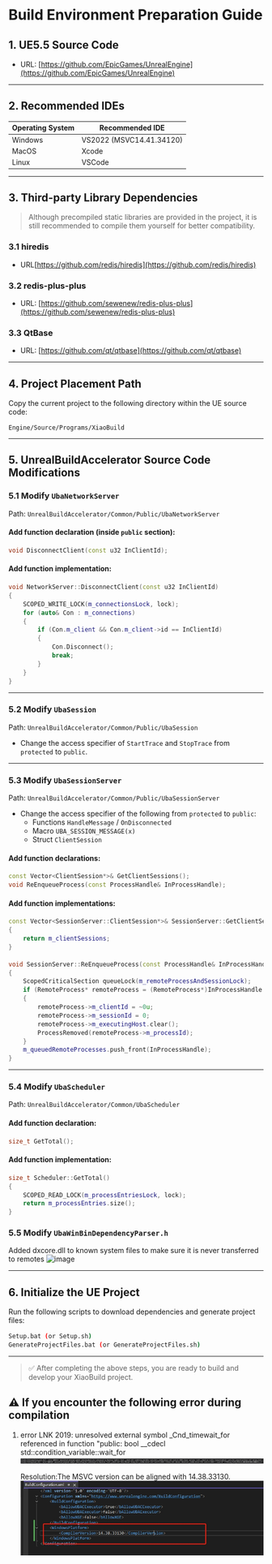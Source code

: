 # Build Environment Preparation Guide

## 1. UE5.5 Source Code
- URL: [https://github.com/EpicGames/UnrealEngine](https://github.com/EpicGames/UnrealEngine)

---

## 2. Recommended IDEs
| Operating System | Recommended IDE |
|------------------|------------------|
| Windows          | VS2022 (MSVC14.41.34120)|
| MacOS            | Xcode            |
| Linux            | VSCode           |

---

## 3. Third-party Library Dependencies

> Although precompiled static libraries are provided in the project, it is still recommended to compile them yourself for better compatibility.

### 3.1 hiredis
- URL[https://github.com/redis/hiredis](https://github.com/redis/hiredis)

### 3.2 redis-plus-plus
- URL: [https://github.com/sewenew/redis-plus-plus](https://github.com/sewenew/redis-plus-plus)

### 3.3 QtBase
- URL: [https://github.com/qt/qtbase](https://github.com/qt/qtbase)

---

## 4. Project Placement Path

Copy the current project to the following directory within the UE source code:

```
Engine/Source/Programs/XiaoBuild
```

---

## 5. UnrealBuildAccelerator Source Code Modifications

### 5.1 Modify `UbaNetworkServer`

Path: `UnrealBuildAccelerator/Common/Public/UbaNetworkServer`

#### Add function declaration (inside `public` section):

```cpp
void DisconnectClient(const u32 InClientId);
```

#### Add function implementation:

```cpp
void NetworkServer::DisconnectClient(const u32 InClientId)
{
    SCOPED_WRITE_LOCK(m_connectionsLock, lock);
    for (auto& Con : m_connections)
    {
        if (Con.m_client && Con.m_client->id == InClientId)
        {
            Con.Disconnect();
            break;
        }
    }
}
```

---

### 5.2 Modify `UbaSession`

Path: `UnrealBuildAccelerator/Common/Public/UbaSession`

- Change the access specifier of `StartTrace` and `StopTrace` from `protected` to `public`.

---

### 5.3 Modify `UbaSessionServer`

Path: `UnrealBuildAccelerator/Common/Public/UbaSessionServer`

- Change the access specifier of the following from `protected` to `public`:
  - Functions `HandleMessage` / `OnDisconnected`
  - Macro `UBA_SESSION_MESSAGE(x)`
  - Struct `ClientSession`

#### Add function declarations:

```cpp
const Vector<ClientSession*>& GetClientSessions();
void ReEnqueueProcess(const ProcessHandle& InProcessHandle);
```

#### Add function implementations:

```cpp
const Vector<SessionServer::ClientSession*>& SessionServer::GetClientSessions()
{
    return m_clientSessions;
}

void SessionServer::ReEnqueueProcess(const ProcessHandle& InProcessHandle)
{
    ScopedCriticalSection queueLock(m_remoteProcessAndSessionLock);
    if (RemoteProcess* remoteProcess = (RemoteProcess*)InProcessHandle.m_process)
    {
        remoteProcess->m_clientId = ~0u;
        remoteProcess->m_sessionId = 0;
        remoteProcess->m_executingHost.clear();
        ProcessRemoved(remoteProcess->m_processId);
    }
    m_queuedRemoteProcesses.push_front(InProcessHandle);
}
```

---

### 5.4 Modify `UbaScheduler`

Path: `UnrealBuildAccelerator/Common/UbaScheduler`

#### Add function declaration:

```cpp
size_t GetTotal();
```

#### Add function implementation:

```cpp
size_t Scheduler::GetTotal()
{
    SCOPED_READ_LOCK(m_processEntriesLock, lock);
    return m_processEntries.size();
}
```

### 5.5 Modify `UbaWinBinDependencyParser.h`
Added dxcore.dll to known system files to make sure it is never transferred to remotes
![image](https://github.com/user-attachments/assets/05406fb1-7a6e-4c8e-8105-46b839fbfad5)



---

## 6. Initialize the UE Project

Run the following scripts to download dependencies and generate project files:

```bash
Setup.bat (or Setup.sh)
GenerateProjectFiles.bat (or GenerateProjectFiles.sh)
```

---

> ✅ After completing the above steps, you are ready to build and develop your XiaoBuild project.

## ⚠️ If you encounter the following error during compilation ##

1. error LNK 2019: unresolved external symbol _Cnd_timewait_for  referenced in function "public: bool __cdecl std::condition_variable::wait_for
![Unresolved](./documents/resource/CndTimedWait.png)

    Resolution:The MSVC version can be aligned with 14.38.33130.
![MSVCVersion](./documents/resource/MSVCVersion.png)
